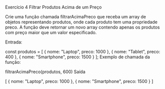 Exercício 4 Filtrar Produtos Acima de um Preço

Crie uma função chamada filtrarAcimaPreco que receba um array de objetos representando produtos, onde cada produto tem uma propriedade preco. A função deve retornar um novo array contendo apenas os produtos com preço maior que um valor especificado.

Entrada:

const produtos = [ 
{ nome: "Laptop", preco: 1000 }, 
{ nome: "Tablet", preco: 400 }, 
{ nome: "Smartphone", preco: 1500 } 
];
Exemplo de chamada da função:

filtrarAcimaPreco(produtos, 600)
Saída

[
{ nome: "Laptop", preco: 1000 }, 
{ nome: "Smartphone", preco: 1500 }
]